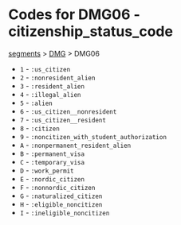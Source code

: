 # Codes for DMG06 - citizenship_status_code
[segments](../segments.md) > [DMG](../segments/DMG.md) > DMG06
* `1` - `:us_citizen`
* `2` - `:nonresident_alien`
* `3` - `:resident_alien`
* `4` - `:illegal_alien`
* `5` - `:alien`
* `6` - `:us_citizen__nonresident`
* `7` - `:us_citizen__resident`
* `8` - `:citizen`
* `9` - `:noncitizen_with_student_authorization`
* `A` - `:nonpermanent_resident_alien`
* `B` - `:permanent_visa`
* `C` - `:temporary_visa`
* `D` - `:work_permit`
* `E` - `:nordic_citizen`
* `F` - `:nonnordic_citizen`
* `G` - `:naturalized_citizen`
* `H` - `:eligible_noncitizen`
* `I` - `:ineligible_noncitizen`
